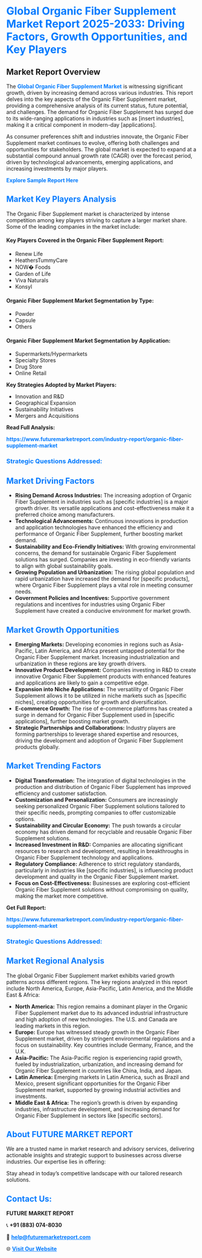 <h1 style="color: #007BFF;">Global Organic Fiber Supplement Market Report 2025-2033: Driving Factors, Growth Opportunities, and Key Players</h1>

<section id="overview">
<h2>Market Report Overview</h2>
<p>The <a href="https://www.futuremarketreport.com/industry-report/organic-fiber-supplement-market" style="color: #007BFF; text-decoration: none;"><strong>Global Organic Fiber Supplement Market</strong></a> is witnessing significant growth, driven by increasing demand across various industries. This report delves into the key aspects of the Organic Fiber Supplement market, providing a comprehensive analysis of its current status, future potential, and challenges. The demand for Organic Fiber Supplement has surged due to its wide-ranging applications in industries such as [insert industries], making it a critical component in modern-day [applications].</p>
<p>As consumer preferences shift and industries innovate, the Organic Fiber Supplement market continues to evolve, offering both challenges and opportunities for stakeholders. The global market is expected to expand at a substantial compound annual growth rate (CAGR) over the forecast period, driven by technological advancements, emerging applications, and increasing investments by major players.</p>
</section>

<section id="overview">
<p><a href="https://www.futuremarketreport.com/request-sample/reportId=78235" style="color: #007BFF; text-decoration: none;"><strong>Explore Sample Report Here</strong></a></p>
</section>

<section id="key-players">
<h2 style="color: #007BFF;">Market Key Players Analysis</h2>
<p>The Organic Fiber Supplement market is characterized by intense competition among key players striving to capture a larger market share. Some of the leading companies in the market include:</p>
<h4>Key Players Covered in the Organic Fiber Supplement Report:</h4>
<ul><li>Renew Life</li><li>HeathersTummyCare</li><li>NOW� Foods</li><li>Garden of Life</li><li>Viva Naturals</li><li>Konsyl</li></ul>
<h4>Organic Fiber Supplement Market Segmentation by Type:</h4>
<ul><li>Powder</li><li>Capsule</li><li>Others</li></ul>

<h4>Organic Fiber Supplement Market Segmentation by Application:</h4>
<ul><li>Supermarkets/Hypermarkets</li><li>Specialty Stores</li><li>Drug Store</li><li>Online Retail</li></ul>
<p><strong>Key Strategies Adopted by Market Players:</strong></p>
<ul>
<li>Innovation and R&D</li>
<li>Geographical Expansion</li>
<li>Sustainability Initiatives</li>
<li>Mergers and Acquisitions</li>
</ul>
</section>

<section>
<p><strong>Read Full Analysis: </strong></p><a href="https://www.futuremarketreport.com/industry-report/organic-fiber-supplement-market" style="color: #007BFF; text-decoration: none;"><strong>https://www.futuremarketreport.com/industry-report/organic-fiber-supplement-market</strong></a>
<h3 style="color: #007BFF;">Strategic Questions Addressed:</h3>
</section>

<section id="driving-factors">
<h2 style="color: #007BFF;">Market Driving Factors</h2>
<ul>
<li><strong>Rising Demand Across Industries:</strong> The increasing adoption of Organic Fiber Supplement in industries such as [specific industries] is a major growth driver. Its versatile applications and cost-effectiveness make it a preferred choice among manufacturers.</li>
<li><strong>Technological Advancements:</strong> Continuous innovations in production and application technologies have enhanced the efficiency and performance of Organic Fiber Supplement, further boosting market demand.</li>
<li><strong>Sustainability and Eco-Friendly Initiatives:</strong> With growing environmental concerns, the demand for sustainable Organic Fiber Supplement solutions has surged. Companies are investing in eco-friendly variants to align with global sustainability goals.</li>
<li><strong>Growing Population and Urbanization:</strong> The rising global population and rapid urbanization have increased the demand for [specific products], where Organic Fiber Supplement plays a vital role in meeting consumer needs.</li>
<li><strong>Government Policies and Incentives:</strong> Supportive government regulations and incentives for industries using Organic Fiber Supplement have created a conducive environment for market growth.</li>
</ul>
</section>

<section id="growth-opportunities">
<h2 style="color: #007BFF;">Market Growth Opportunities</h2>
<ul>
<li><strong>Emerging Markets:</strong> Developing economies in regions such as Asia-Pacific, Latin America, and Africa present untapped potential for the Organic Fiber Supplement market. Increasing industrialization and urbanization in these regions are key growth drivers.</li>
<li><strong>Innovative Product Development:</strong> Companies investing in R&D to create innovative Organic Fiber Supplement products with enhanced features and applications are likely to gain a competitive edge.</li>
<li><strong>Expansion into Niche Applications:</strong> The versatility of Organic Fiber Supplement allows it to be utilized in niche markets such as [specific niches], creating opportunities for growth and diversification.</li>
<li><strong>E-commerce Growth:</strong> The rise of e-commerce platforms has created a surge in demand for Organic Fiber Supplement used in [specific applications], further boosting market growth.</li>
<li><strong>Strategic Partnerships and Collaborations:</strong> Industry players are forming partnerships to leverage shared expertise and resources, driving the development and adoption of Organic Fiber Supplement products globally.</li>
</ul>
</section>

<section id="trending-factors">
<h2 style="color: #007BFF;">Market Trending Factors</h2>
<ul>
<li><strong>Digital Transformation:</strong> The integration of digital technologies in the production and distribution of Organic Fiber Supplement has improved efficiency and customer satisfaction.</li>
<li><strong>Customization and Personalization:</strong> Consumers are increasingly seeking personalized Organic Fiber Supplement solutions tailored to their specific needs, prompting companies to offer customizable options.</li>
<li><strong>Sustainability and Circular Economy:</strong> The push towards a circular economy has driven demand for recyclable and reusable Organic Fiber Supplement solutions.</li>
<li><strong>Increased Investment in R&D:</strong> Companies are allocating significant resources to research and development, resulting in breakthroughs in Organic Fiber Supplement technology and applications.</li>
<li><strong>Regulatory Compliance:</strong> Adherence to strict regulatory standards, particularly in industries like [specific industries], is influencing product development and quality in the Organic Fiber Supplement market.</li>
<li><strong>Focus on Cost-Effectiveness:</strong> Businesses are exploring cost-efficient Organic Fiber Supplement solutions without compromising on quality, making the market more competitive.</li>
</ul>
</section>

<section>
<p><strong>Get Full Report: </strong></p><a href="https://www.futuremarketreport.com/industry-report/organic-fiber-supplement-market" style="color: #007BFF; text-decoration: none;"><strong>https://www.futuremarketreport.com/industry-report/organic-fiber-supplement-market</strong></a>
<h3 style="color: #007BFF;">Strategic Questions Addressed:</h3>
</section>


<section id="regional-analysis">
<h2 style="color: #007BFF;">Market Regional Analysis</h2>
<p>The global Organic Fiber Supplement market exhibits varied growth patterns across different regions. The key regions analyzed in this report include North America, Europe, Asia-Pacific, Latin America, and the Middle East & Africa:</p>
<ul>
<li><strong>North America:</strong> This region remains a dominant player in the Organic Fiber Supplement market due to its advanced industrial infrastructure and high adoption of new technologies. The U.S. and Canada are leading markets in this region.</li>
<li><strong>Europe:</strong> Europe has witnessed steady growth in the Organic Fiber Supplement market, driven by stringent environmental regulations and a focus on sustainability. Key countries include Germany, France, and the U.K.</li>
<li><strong>Asia-Pacific:</strong> The Asia-Pacific region is experiencing rapid growth, fueled by industrialization, urbanization, and increasing demand for Organic Fiber Supplement in countries like China, India, and Japan.</li>
<li><strong>Latin America:</strong> Emerging markets in Latin America, such as Brazil and Mexico, present significant opportunities for the Organic Fiber Supplement market, supported by growing industrial activities and investments.</li>
<li><strong>Middle East & Africa:</strong> The region’s growth is driven by expanding industries, infrastructure development, and increasing demand for Organic Fiber Supplement in sectors like [specific sectors].</li>
</ul>
</section>

<footer>
<h2 style="color: #007BFF;">About FUTURE MARKET REPORT</h2>
<p>We are a trusted name in market research and advisory services, delivering actionable insights and strategic support to businesses across diverse industries. Our expertise lies in offering:</p>

<p>Stay ahead in today’s competitive landscape with our tailored research solutions.</p>

<h2 style="color: #007BFF;">Contact Us:</h2>
<p><strong>FUTURE MARKET REPORT</strong></p>
<p>📞 <strong>+91 (883) 074-8030</strong></p>
<p>📧 <strong><a href="mailto:help@futuremarketreport.com" style="color: #007BFF;">help@futuremarketreport.com</a></strong></p>
<p>🌐 <strong><a href="https://www.futuremarketreport.com/" style="color: #007BFF;">Visit Our Website</a></strong></p>
</footer>